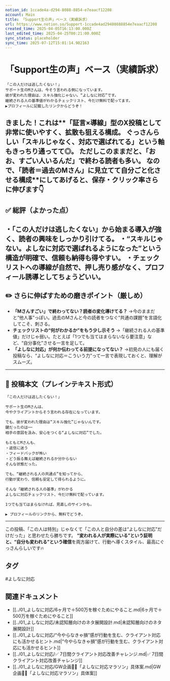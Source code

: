 ```yaml
---
notion_id: 1ccade4a-d294-8088-8854-e7eaacf12208
account: Main
title: 「Support生の声」ベース（実績訴求）
url: https://www.notion.so/Support-1ccade4ad29480888854e7eaacf12208
created_time: 2025-04-05T16:13:00.000Z
last_edited_time: 2025-04-25T00:21:00.000Z
sync_status: placeholder
sync_time: 2025-07-12T15:01:14.982163
---
```

# 「Support生の声」ベース（実績訴求）

```plain text
「この人だけは逃したくない！」
サポート生のMさんは、今そう言われる側になっています。
彼が変われた理由は、スキル強化じゃない。“よしなに対応”です。
継続される人の基準値がわかるチェックリスト、今だけ無料で配ってます。
▶︎プロフィールに記載したリンクからどうぞ！
```
きました！これは**「証言×導線」型のX投稿**として非常に使いやすく、拡散も狙える構成。
ぐっさんらしい「スキルじゃなく、対応で選ばれてる」という軸もきっちり通ってて◎。
ただしこのままだと、「おお、すごい人いるんだ」で終わる読者も多い。
なので、**「読者＝過去のMさん」に見立てて自分ごと化させる構成**にしてあげると、保存・クリック率さらに伸びます👇
---
## ✅ 総評（よかった点）
・「この人だけは逃したくない」から始まる導入が強く、読者の興味をしっかり引けてる。
・“スキルじゃない。よしなに対応で選ばれるようになった”という構造が明確で、信頼も納得も得やすい。
・チェックリストへの導線が自然で、押し売り感がなく、プロフィール誘導としてちょうどいい。
---
## ✏️ さらに伸ばすための磨きポイント（厳しめ）
- **「Mさんすごい」で終わってない？読者の変化導けてる？**
  →今のままだと“他人事”っぽい。過去のMさんと今の読者をつなぐ“共通の課題”を言語化してこそ、刺さる。
- **チェックリストの“何がわかるか”をもう少し示そう**
  →「継続される人の基準値」だけじゃ弱い。たとえば「1つでも当てはまらないなら要注意」など、“自分事化”させる一言を足して。
- **「よしなに対応」が何か伝わってる前提になってない？**
  →初見の人にも届く投稿なら、“よしなに対応＝こういう力”って一言で表現しておくと、理解がスムーズ。
---
## 📄 投稿本文（プレインテキスト形式）
```plain text
「この人だけは逃したくない！」

サポート生のMさんは、
今やクライアントからそう言われる存在になっています。

でも、彼が変われた理由は“スキル強化”じゃないんです。
鍵だったのは──
相手の意図を汲み、安心をつくる“よしなに対応”でした。

もともとMさんも、
・返信に迷う
・フィードバックが怖い
・どう振る舞えば継続されるか分からない
そんな状態だった。

でも、“継続される人の共通点”を知ってから、
行動が変わり、信頼も安定して得られるように。

そんな「継続される人の基準」がわかる
よしなに対応チェックリスト、今だけ無料で配っています。

1つでも当てはまらなければ、見直しのサインかも。

▶︎ プロフィールのリンクから、無料でどうぞ。

```
---
この投稿、「この人は特別」じゃなくて「この人と自分の差は“よしなに対応”だけだった」と思わせたら勝ちです。
**“変われる人が実際にいる”という証明と、“自分も変われる”という確信**を両方届けて、行動へ導くスタイル、最高にぐっさんらしいです🔥

## タグ

#よしなに対応 

## 関連ドキュメント

- [[../01_よしなに対応/6ヶ月で＋500万を稼ぐためにやること.md|6ヶ月で＋500万を稼ぐためにやること]]
- [[../01_よしなに対応/未認知層向けのネタ展開設計.md|未認知層向けのネタ展開設計]]
- [[../01_よしなに対応/“今やらなきゃ損”感が行動を生む、クライアント対応にも活かせるヒント.md|“今やらなきゃ損”感が行動を生む、クライアント対応にも活かせるヒント]]
- [[../01_よしなに対応/✅ 7日間クライアント対応改善チャレンジ.md|✅ 7日間クライアント対応改善チャレンジ]]
- [[../01_よしなに対応/GW企画🏃‍♂️「よしなに対応マラソン」具体案.md|GW企画🏃‍♂️「よしなに対応マラソン」具体案]]
